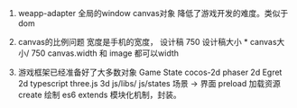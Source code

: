 1. weapp-adapter
    全局的window canvas对象
    降低了游戏开发的难度。类似于dom

2. canvas的比例问题
    宽度是手机的宽度，
    设计稿  750
    设计稿大小 * canvas大小/ 750
    canvas.width 和 image 都可以width

3. 游戏框架已经准备好了大多数对象 Game State
    cocos-2d
    phaser 2d
    Egret 2d typescript
    three.js  3d
    js/libs/
    js/states 场景 -> 界面
        preload 加载资源 create 绘制
    es6 extends 模块化机制，封装。

